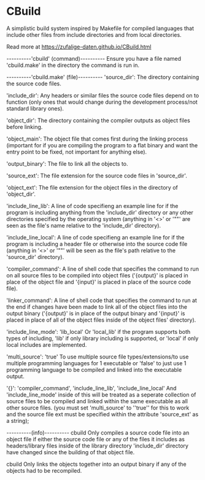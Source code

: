 # CBuild
A simplistic build system inspired by Makefile for compiled languages that include other files from include directories and from local directories.

Read more at https://zufalige-daten.github.io/CBuild.html

----------'cbuild' (command)----------
Ensure you have a file named 'cbuild.make' in the directory the command is run in.

----------'cbuild.make' (file)----------
'source_dir': The directory containing the source code files.

'include_dir': Any headers or similar files the source code files depend on to function (only ones that would change during the development process/not standard library ones).

'object_dir': The directory containing the compiler outputs as object files before linking.

'object_main': The object file that comes first during the linking process (important for if you are compiling the program to a flat binary and want the entry point to be fixed, not important for anything else).

'output_binary': The file to link all the objects to.

'source_ext': The file extension for the source code files in 'source_dir'.

'object_ext': The file extension for the object files in the directory of 'object_dir'.

'include_line_lib': A line of code specifieng an example line for if the program is including anything from the 'include_dir' directory or any other directories specified by the operating system (anything in '<>' or '""' are seen as the file's name relative to the 'include_dir' directory).

'include_line_local': A line of code specifieng an example line for if the program is including a header file or otherwise into the source code file (anything in '<>' or '""' will be seen as the file's path relative to the 'source_dir' directory).

'compiler_command': A line of shell code that specifies the command to run on all source files to be compiled into object files ('{output}' is placed in place of the object file and '{input}' is placed in place of the source code file).

'linker_command': A line of shell code that specifies the command to run at the end if changes have been made to link all of the object files into the output binary ('{output}' is in place of the output binary and '{input}' is placed in place of all of the object files inside of the object files' directory).

'include_line_mode': 'lib_local' Or 'local_lib' if the program supports both types of including, 'lib' if only library including is supported, or 'local' if only local includes are implemented.

'multi_source': 'true' To use multiple source file types/extensions/to use multiple programming languages for 1 executable or 'false' to just use 1 programming language to be compiled and linked into the executable output.

'{}': 'compiler_command', 'include_line_lib', 'include_line_local' And 'include_line_mode' inside of this will be treated as a seperate collection of source files to be compiled and linked within the same executable as all other source files. (you must set 'multi_source' to ''true'' for this to work and the source file ext must be specified within the attribute 'source_ext' as a string);

----------(info)----------
cbuild Only compiles a source code file into an object file if either the source code file or any of the files it includes as headers/library files inside of the library directory 'include_dir' directory have changed since the building of that object file.

cbuild Only links the objects together into an output binary if any of the objects had to be recompiled.
